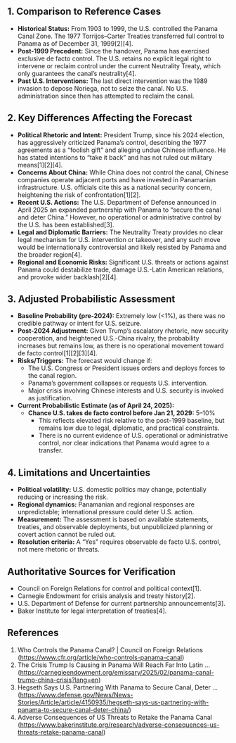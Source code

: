 ## 1. Comparison to Reference Cases

- **Historical Status:** From 1903 to 1999, the U.S. controlled the Panama Canal Zone. The 1977 Torrijos–Carter Treaties transferred full control to Panama as of December 31, 1999[2][4].
- **Post-1999 Precedent:** Since the handover, Panama has exercised exclusive de facto control. The U.S. retains no explicit legal right to intervene or reclaim control under the current Neutrality Treaty, which only guarantees the canal’s neutrality[4].
- **Past U.S. Interventions:** The last direct intervention was the 1989 invasion to depose Noriega, not to seize the canal. No U.S. administration since then has attempted to reclaim the canal.

## 2. Key Differences Affecting the Forecast

- **Political Rhetoric and Intent:** President Trump, since his 2024 election, has aggressively criticized Panama’s control, describing the 1977 agreements as a “foolish gift” and alleging undue Chinese influence. He has stated intentions to “take it back” and has not ruled out military means[1][2][4].
- **Concerns About China:** While China does not control the canal, Chinese companies operate adjacent ports and have invested in Panamanian infrastructure. U.S. officials cite this as a national security concern, heightening the risk of confrontation[1][2].
- **Recent U.S. Actions:** The U.S. Department of Defense announced in April 2025 an expanded partnership with Panama to “secure the canal and deter China.” However, no operational or administrative control by the U.S. has been established[3].
- **Legal and Diplomatic Barriers:** The Neutrality Treaty provides no clear legal mechanism for U.S. intervention or takeover, and any such move would be internationally controversial and likely resisted by Panama and the broader region[4].
- **Regional and Economic Risks:** Significant U.S. threats or actions against Panama could destabilize trade, damage U.S.-Latin American relations, and provoke wider backlash[2][4].

## 3. Adjusted Probabilistic Assessment

- **Baseline Probability (pre-2024):** Extremely low (<1%), as there was no credible pathway or intent for U.S. seizure.
- **Post-2024 Adjustment:** Given Trump’s escalatory rhetoric, new security cooperation, and heightened U.S.-China rivalry, the probability increases but remains low, as there is no operational movement toward de facto control[1][2][3][4].
- **Risks/Triggers:** The forecast would change if:
  - The U.S. Congress or President issues orders and deploys forces to the canal region.
  - Panama’s government collapses or requests U.S. intervention.
  - Major crisis involving Chinese interests and U.S. security is invoked as justification.
- **Current Probabilistic Estimate (as of April 24, 2025):**
  - **Chance U.S. takes de facto control before Jan 21, 2029:** 5–10%
    - This reflects elevated risk relative to the post-1999 baseline, but remains low due to legal, diplomatic, and practical constraints.
    - There is no current evidence of U.S. operational or administrative control, nor clear indications that Panama would agree to a transfer.

## 4. Limitations and Uncertainties

- **Political volatility:** U.S. domestic politics may change, potentially reducing or increasing the risk.
- **Regional dynamics:** Panamanian and regional responses are unpredictable; international pressure could deter U.S. action.
- **Measurement:** The assessment is based on available statements, treaties, and observable deployments, but unpublicized planning or covert action cannot be ruled out.
- **Resolution criteria:** A “Yes” requires observable de facto U.S. control, not mere rhetoric or threats.

## Authoritative Sources for Verification

- Council on Foreign Relations for control and political context[1].
- Carnegie Endowment for crisis analysis and treaty history[2].
- U.S. Department of Defense for current partnership announcements[3].
- Baker Institute for legal interpretation of treaties[4].

## References

1. Who Controls the Panama Canal? | Council on Foreign Relations (https://www.cfr.org/article/who-controls-panama-canal)
2. The Crisis Trump Is Causing in Panama Will Reach Far Into Latin ... (https://carnegieendowment.org/emissary/2025/02/panama-canal-trump-china-crisis?lang=en)
3. Hegseth Says U.S. Partnering With Panama to Secure Canal, Deter ... (https://www.defense.gov/News/News-Stories/Article/article/4150935/hegseth-says-us-partnering-with-panama-to-secure-canal-deter-china/)
4. Adverse Consequences of US Threats to Retake the Panama Canal (https://www.bakerinstitute.org/research/adverse-consequences-us-threats-retake-panama-canal)